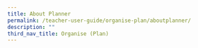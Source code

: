 ```yaml
---
title: About Planner
permalink: /teacher-user-guide/organise-plan/aboutplanner/
description: ""
third_nav_title: Organise (Plan)
---
```

